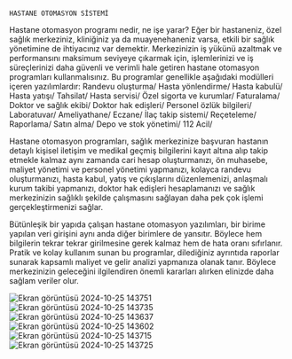
                                                                                          HASTANE OTOMASYON SİSTEMİ

Hastane otomasyon programı nedir, ne işe yarar?
Eğer bir hastaneniz, özel sağlık merkeziniz, kliniğiniz ya da muayenehaneniz varsa, etkili bir sağlık yönetimine de ihtiyacınız var demektir. Merkezinizin iş yükünü azaltmak ve performansını maksimum seviyeye çıkarmak için, işlemlerinizi ve iş süreçlerinizi daha güvenli ve verimli hale getiren hastane otomasyon programları kullanmalısınız.
Bu programlar genellikle aşağıdaki modülleri içeren yazılımlardır:
Randevu oluşturma/ 
Hasta yönlendirme/
Hasta kabulü/
Hasta yatışı/
Tahsilat/
Hasta servisi/
Özel sigorta ve kurumlar/
Faturalama/
Doktor ve sağlık ekibi/
Doktor hak edişleri/
Personel özlük bilgileri/
Laboratuvar/
Ameliyathane/
Eczane/
İlaç takip sistemi/
Reçeteleme/
Raporlama/
Satın alma/
Depo ve stok yönetimi/
112 Acil/

Hastane otomasyon programları, sağlık merkezinize başvuran hastanın detaylı kişisel iletişim ve medikal geçmiş bilgilerini kayıt altına alıp takip etmekle kalmaz aynı zamanda cari hesap oluşturmanızı, ön muhasebe, maliyet yönetimi ve personel yönetimi yapmanızı, kolayca randevu oluşturmanızı, hasta kabul, yatış ve çıkışlarını düzenlemenizi, anlaşmalı kurum takibi yapmanızı, doktor hak edişleri hesaplamanızı ve sağlık merkezinizin sağlıklı şekilde çalışmasını sağlayan daha pek çok işlemi gerçekleştirmenizi sağlar.

Bütünleşik bir yapıda çalışan hastane otomasyon yazılımları, bir birime yapılan veri girişini aynı anda diğer birimlere de yansıtır. Böylece hem bilgilerin tekrar tekrar girilmesine gerek kalmaz hem de hata oranı sıfırlanır. Pratik ve kolay kullanım sunan bu programlar, dilediğiniz ayrıntıda raporlar sunarak kapsamlı maliyet ve gelir analizi yapmanıza olanak tanır. Böylece merkezinizin geleceğini ilgilendiren önemli kararları alırken elinizde daha sağlam veriler olur.

![Ekran görüntüsü 2024-10-25 143751](https://github.com/user-attachments/assets/4ea0df08-6b03-4cad-9f8b-1b401e50d9c7)
![Ekran görüntüsü 2024-10-25 143735](https://github.com/user-attachments/assets/db7007d8-5a54-4432-92d4-3e87d328cbc5)
![Ekran görüntüsü 2024-10-25 143637](https://github.com/user-attachments/assets/c4f61de6-5d7d-4dbc-a98d-df89f0839de4)
![Ekran görüntüsü 2024-10-25 143602](https://github.com/user-attachments/assets/85cf17aa-68fa-4b09-9121-98bb565c0a24)
![Ekran görüntüsü 2024-10-25 143715](https://github.com/user-attachments/assets/1e182670-764a-4bff-87b5-710a8f9eff83)
![Ekran görüntüsü 2024-10-25 143725](https://github.com/user-attachments/assets/6bb90e08-6d6d-4386-86c1-e9728b34bfcb)
